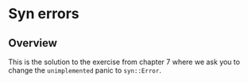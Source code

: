 # Syn errors

## Overview

This is the solution to the exercise from chapter 7 where we ask you to change
the `unimplemented` panic to `syn::Error`.
